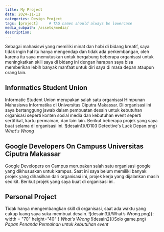 ```yaml
---
title: My Project
date: 2024-11-11
categories: Design Project
tags: [project]     # TAG names should always be lowercase
media_subpath: /assets/media/
description: 
---
```


Sebagai mahasiswi yang memiliki minat dan hobi di bidang kreatif, saya tidak ingin hal itu hanya mengendap dan tidak ada perkembangan, oleh karena itu saya memutuskan untuk bergabung beberapa organisasi untuk meningkatkan skill saya di bidang ini dengan harapan saya bisa memberikan lebih banyak manfaat untuk diri saya di masa depan ataupun orang lain.

## Informatics Student Union
Informatic Student Union merupakan salah satu organisasi Himpunan Mahasiswa Informatika di Universitas Ciputra Makassar. Di organisasi ini saya bertanggung jawab dalam pembuatan desain untuk kebutuhan organisasi seperti konten sosial media dan kebutuhan event seperti sertifikat, kartu permainan, dan lain lain. Berikut beberapa projek yang saya buat selama di organisasi ini.
![desain1](/D103 Detective's Luck Depan.png)
_What's Wrong_


## Google Developers On Campuss Universitas Ciputra Makassar
Google Developers on Campus merupakan salah satu organisasi google yang dikhususkan untuk kampus. Saat ini saya belum memiliki banyak projek yang dihasilkan dari organisasi ini, projek kerja yang dijalankan masih sedikit. Berikut projek yang saya buat di organisasi ini.

## Personal Project
Tidak hanya mengembangkan skill di organisasi, saat ada waktu yang cukup luang saya suka membuat desain.
![desain3](/What’s Wrong.png){: width = "70" height="40" }
_What's Wrong_
![desain2](/Solo game.png)
_Papan Penanda Permainan untuk kebutuhan event_